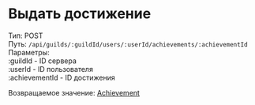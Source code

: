 # Выдать достижение

Тип: POST\
Путь: `/api/guilds/:guildId/users/:userId/achievements/:achievementId`\
Параметры: \
:guildId - ID сервера\
:userId - ID пользователя\
:achievementId - ID достижения

Возвращаемое значение: [Achievement](../data-types/achievement.md)
